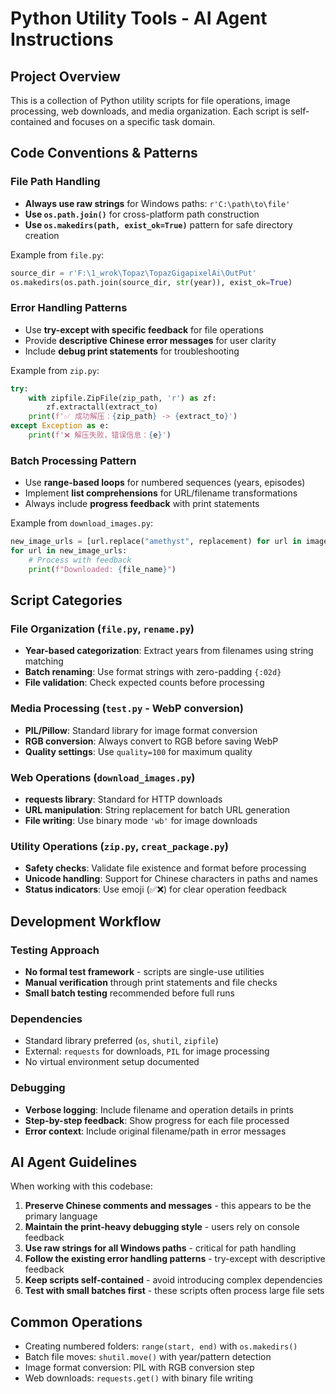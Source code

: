 # Python Utility Tools - AI Agent Instructions

## Project Overview
This is a collection of Python utility scripts for file operations, image processing, web downloads, and media organization. Each script is self-contained and focuses on a specific task domain.

## Code Conventions & Patterns

### File Path Handling
- **Always use raw strings** for Windows paths: `r'C:\path\to\file'`
- **Use `os.path.join()`** for cross-platform path construction
- **Use `os.makedirs(path, exist_ok=True)`** pattern for safe directory creation

Example from `file.py`:
```python
source_dir = r'F:\1_wrok\Topaz\TopazGigapixelAi\OutPut'
os.makedirs(os.path.join(source_dir, str(year)), exist_ok=True)
```

### Error Handling Patterns
- Use **try-except with specific feedback** for file operations
- Provide **descriptive Chinese error messages** for user clarity
- Include **debug print statements** for troubleshooting

Example from `zip.py`:
```python
try:
    with zipfile.ZipFile(zip_path, 'r') as zf:
        zf.extractall(extract_to)
    print(f'✅ 成功解压：{zip_path} -> {extract_to}')
except Exception as e:
    print(f'❌ 解压失败，错误信息：{e}')
```

### Batch Processing Pattern
- Use **range-based loops** for numbered sequences (years, episodes)
- Implement **list comprehensions** for URL/filename transformations
- Always include **progress feedback** with print statements

Example from `download_images.py`:
```python
new_image_urls = [url.replace("amethyst", replacement) for url in image_urls]
for url in new_image_urls:
    # Process with feedback
    print(f"Downloaded: {file_name}")
```

## Script Categories

### File Organization (`file.py`, `rename.py`)
- **Year-based categorization**: Extract years from filenames using string matching
- **Batch renaming**: Use format strings with zero-padding `{:02d}`
- **File validation**: Check expected counts before processing

### Media Processing (`test.py` - WebP conversion)
- **PIL/Pillow**: Standard library for image format conversion
- **RGB conversion**: Always convert to RGB before saving WebP
- **Quality settings**: Use `quality=100` for maximum quality

### Web Operations (`download_images.py`)
- **requests library**: Standard for HTTP downloads
- **URL manipulation**: String replacement for batch URL generation
- **File writing**: Use binary mode `'wb'` for image downloads

### Utility Operations (`zip.py`, `creat_package.py`)
- **Safety checks**: Validate file existence and format before processing
- **Unicode handling**: Support for Chinese characters in paths and names
- **Status indicators**: Use emoji (✅❌) for clear operation feedback

## Development Workflow

### Testing Approach
- **No formal test framework** - scripts are single-use utilities
- **Manual verification** through print statements and file checks
- **Small batch testing** recommended before full runs

### Dependencies
- Standard library preferred (`os`, `shutil`, `zipfile`)
- External: `requests` for downloads, `PIL` for image processing
- No virtual environment setup documented

### Debugging
- **Verbose logging**: Include filename and operation details in prints
- **Step-by-step feedback**: Show progress for each file processed
- **Error context**: Include original filename/path in error messages

## AI Agent Guidelines

When working with this codebase:
1. **Preserve Chinese comments and messages** - this appears to be the primary language
2. **Maintain the print-heavy debugging style** - users rely on console feedback
3. **Use raw strings for all Windows paths** - critical for path handling
4. **Follow the existing error handling patterns** - try-except with descriptive feedback
5. **Keep scripts self-contained** - avoid introducing complex dependencies
6. **Test with small batches first** - these scripts often process large file sets

## Common Operations
- Creating numbered folders: `range(start, end)` with `os.makedirs()`
- Batch file moves: `shutil.move()` with year/pattern detection
- Image format conversion: PIL with RGB conversion step
- Web downloads: `requests.get()` with binary file writing
